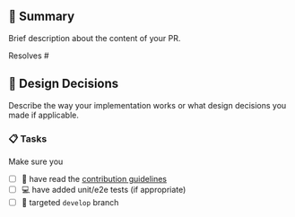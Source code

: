 ## :bookmark_tabs: Summary
Brief description about the content of your PR.

Resolves #<your issue id here>

## :straight_ruler: Design Decisions
Describe the way your implementation works or what design decisions you made if applicable.

### :clipboard: Tasks
Make sure you
- [ ] :book: have read the [contribution guidelines](https://github.com/mermaid-js/mermaid/blob/develop/CONTRIBUTING.md)
- [ ] :computer: have added unit/e2e tests (if appropriate)
- [ ] :bookmark: targeted `develop` branch
